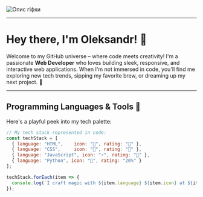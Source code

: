 
![Опис гіфки](https://media4.giphy.com/media/v1.Y2lkPTc5MGI3NjExZG5zcG1oaXN3enJiMGczZWthZDVxeHZ2cmp5NmM5MTkyenQyNXdkNCZlcD12MV9pbnRlcm5hbF9naWZfYnlfaWQmY3Q9Zw/8HIE9TTOTYbwLYyCeF/giphy.gif)

---

# Hey there, I'm Oleksandr! 👋

Welcome to my GitHub universe – where code meets creativity! I'm a passionate **Web Developer** who loves building sleek, responsive, and interactive web applications. When I'm not immersed in code, you'll find me exploring new tech trends, sipping my favorite brew, or dreaming up my next project. 🚀

---

## Programming Languages & Tools 🎨

Here's a playful peek into my tech palette:

```javascript
// My tech stack represented in code:
const techStack = [
  { language: "HTML",    icon: "📄", rating: "💯" },
  { language: "CSS",     icon: "🎨", rating: "💯" },
  { language: "JavaScript", icon: "⚡", rating: "💯" },
  { language: "Python", icon: "🔧", rating: "20%" }
];

techStack.forEach(item => {
  console.log(`I craft magic with ${item.language} ${item.icon} at ${item.rating} proficiency!`);
});
